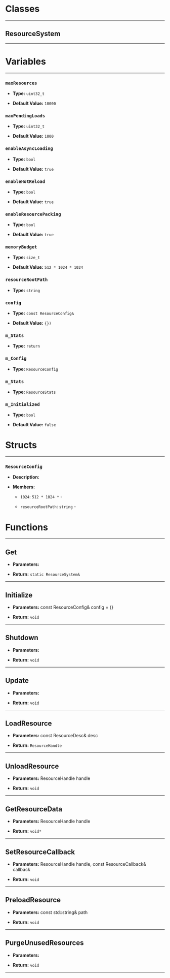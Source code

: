 # Classes
---

## ResourceSystem
---




# Variables
---

### `maxResources`

- **Type:** `uint32_t`

- **Default Value:** `10000`



### `maxPendingLoads`

- **Type:** `uint32_t`

- **Default Value:** `1000`



### `enableAsyncLoading`

- **Type:** `bool`

- **Default Value:** `true`



### `enableHotReload`

- **Type:** `bool`

- **Default Value:** `true`



### `enableResourcePacking`

- **Type:** `bool`

- **Default Value:** `true`



### `memoryBudget`

- **Type:** `size_t`

- **Default Value:** `512 * 1024 * 1024`



### `resourceRootPath`

- **Type:** `string`



### `config`

- **Type:** `const ResourceConfig&`

- **Default Value:** `{})`



### `m_Stats`

- **Type:** `return`



### `m_Config`

- **Type:** `ResourceConfig`



### `m_Stats`

- **Type:** `ResourceStats`



### `m_Initialized`

- **Type:** `bool`

- **Default Value:** `false`




# Structs
---

### `ResourceConfig`

- **Description:** 

- **Members:**

  - `1024`: `512 * 1024 *` - 

  - `resourceRootPath`: `string` - 




# Functions
---

## Get



- **Parameters:** 

- **Return:** `static ResourceSystem&`

---

## Initialize



- **Parameters:** const ResourceConfig& config = {}

- **Return:** `void`

---

## Shutdown



- **Parameters:** 

- **Return:** `void`

---

## Update



- **Parameters:** 

- **Return:** `void`

---

## LoadResource



- **Parameters:** const ResourceDesc& desc

- **Return:** `ResourceHandle`

---

## UnloadResource



- **Parameters:** ResourceHandle handle

- **Return:** `void`

---

## GetResourceData



- **Parameters:** ResourceHandle handle

- **Return:** `void*`

---

## SetResourceCallback



- **Parameters:** ResourceHandle handle, const ResourceCallback& callback

- **Return:** `void`

---

## PreloadResource



- **Parameters:** const std::string& path

- **Return:** `void`

---

## PurgeUnusedResources



- **Parameters:** 

- **Return:** `void`

---
